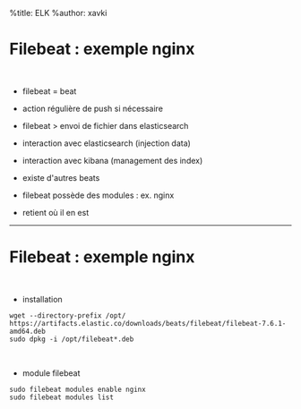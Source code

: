%title: ELK
%author: xavki


# Filebeat : exemple nginx


<br>


* filebeat = beat

* action régulière de push si nécessaire

* filebeat > envoi de fichier dans elasticsearch

* interaction avec elasticsearch (injection data) 

* interaction avec kibana (management des index) 

* existe d'autres beats

* filebeat possède des modules : ex. nginx

* retient où il en est


------------------------------------------------------------------------


# Filebeat : exemple nginx


<br>


* installation

```
wget --directory-prefix /opt/ https://artifacts.elastic.co/downloads/beats/filebeat/filebeat-7.6.1-amd64.deb
sudo dpkg -i /opt/filebeat*.deb
```

<br>


* module filebeat

```
sudo filebeat modules enable nginx
sudo filebeat modules list
```


